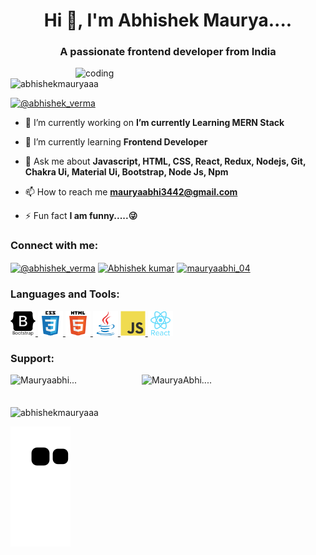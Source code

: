 <h1 align="center">Hi 👋, I'm Abhishek Maurya....</h1>
<h3 align="center">A passionate frontend developer from India</h3>

<img src = "https://camo.githubusercontent.com/97d0c0c4209208d8ec9573c7e213e05872a9f59b703868647b559b77af601cc6/68747470733a2f2f692e70696e696d672e636f6d2f6f726967696e616c732f65382f66342f35332f65386634353334363961336563393765636433353464663436356437333931332e676966"  alt="coding" width="400"  align="right"/>


<p align="left"> <img src="https://komarev.com/ghpvc/?username=abhishekmauryaaa&label=Profile%20views&color=0e75b6&style=flat" alt="abhishekmauryaaa" /> </p>

<p align="left"> <a href="https://twitter.com/@abhishek_verma" target="blank"><img src="https://img.shields.io/twitter/follow/@abhishek_verma?logo=twitter&style=for-the-badge" alt="@abhishek_verma" /></a> </p>

- 🔭 I’m currently working on **I’m currently Learning MERN Stack**

- 🌱 I’m currently learning **Frontend Developer**

- 💬 Ask me about **Javascript, HTML, CSS, React, Redux, Nodejs, Git, Chakra Ui, Material Ui, Bootstrap, Node Js, Npm**

- 📫 How to reach me **mauryaabhi3442@gmail.com**

- ⚡ Fun fact **I am funny.....😜**

<h3 align="left">Connect with me:</h3>
<p align="left">
<a href="https://twitter.com/@abhishek_verma" target="blank"><img align="center" src="https://raw.githubusercontent.com/rahuldkjain/github-profile-readme-generator/master/src/images/icons/Social/twitter.svg" alt="@abhishek_verma" height="30" width="40" /></a>
<a href="https://linkedin.com/in/abhishek kumar" target="blank"><img align="center" src="https://raw.githubusercontent.com/rahuldkjain/github-profile-readme-generator/master/src/images/icons/Social/linked-in-alt.svg" alt="Abhishek kumar" height="30" width="40" /></a>
<a href="https://instagram.com/mauryaabhi_04" target="blank"><img align="center" src="https://raw.githubusercontent.com/rahuldkjain/github-profile-readme-generator/master/src/images/icons/Social/instagram.svg" alt="mauryaabhi_04" height="30" width="40" /></a>
</p>

<h3 align="left">Languages and Tools:</h3>
<p align="left"> <a href="https://getbootstrap.com" target="_blank" rel="noreferrer"> <img src="https://raw.githubusercontent.com/devicons/devicon/master/icons/bootstrap/bootstrap-plain-wordmark.svg" alt="bootstrap" width="40" height="40"/> </a> <a href="https://www.w3schools.com/css/" target="_blank" rel="noreferrer"> <img src="https://raw.githubusercontent.com/devicons/devicon/master/icons/css3/css3-original-wordmark.svg" alt="css3" width="40" height="40"/> </a> <a href="https://www.w3.org/html/" target="_blank" rel="noreferrer"> <img src="https://raw.githubusercontent.com/devicons/devicon/master/icons/html5/html5-original-wordmark.svg" alt="html5" width="40" height="40"/> </a> <a href="https://www.java.com" target="_blank" rel="noreferrer"> <img src="https://raw.githubusercontent.com/devicons/devicon/master/icons/java/java-original.svg" alt="java" width="40" height="40"/> </a> <a href="https://developer.mozilla.org/en-US/docs/Web/JavaScript" target="_blank" rel="noreferrer"> <img src="https://raw.githubusercontent.com/devicons/devicon/master/icons/javascript/javascript-original.svg" alt="javascript" width="40" height="40"/> </a> <a href="https://reactjs.org/" target="_blank" rel="noreferrer"> <img src="https://raw.githubusercontent.com/devicons/devicon/master/icons/react/react-original-wordmark.svg" alt="react" width="40" height="40"/> </a> </p>

<h3 align="left">Support:</h3>
<p><a href="https://www.buymeacoffee.com/Mauryaabhi..."> <img align="left" src="https://cdn.buymeacoffee.com/buttons/v2/default-yellow.png" height="50" width="210" alt="Mauryaabhi..." /></a><a href="https://ko-fi.com/MauryaAbhi...."> <img align="left" src="https://cdn.ko-fi.com/cdn/kofi3.png?v=3" height="50" width="210" alt="MauryaAbhi...." /></a></p><br><br>
<!-- 
<p><img align="left" src="https://github-readme-stats.vercel.app/api/top-langs?username=abhishekmauryaaa&show_icons=true&locale=en&layout=compact" alt="abhishekmauryaaa" /></p>

<p>&nbsp;<img align="center" src="https://github-readme-stats.vercel.app/api?username=abhishekmauryaaa&show_icons=true&locale=en" alt="abhishekmauryaaa" /></p> -->

<p><img align="center" src="https://github-readme-streak-stats.herokuapp.com/?user=abhishekmauryaaa&" alt="abhishekmauryaaa" /></p>

![Snake animation](https://github.com/rafaballerini/rafaballerini/blob/output/github-contribution-grid-snake.svg) <br/>
